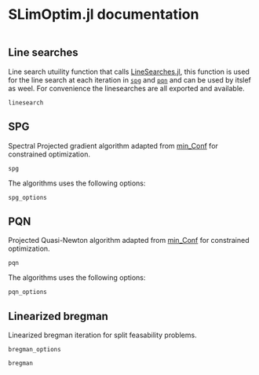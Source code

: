 # SLimOptim.jl documentation

```@contents
```

## Line searches

Line search utuility function that calls [LineSearches.jl](https://github.com/JuliaNLSolvers/LineSearches.jl), this function is used for the line search at each iteration in [`spg`](@ref) and [`pqn`](@ref) and can be used by itslef as weel. For convenience the linesearches are all exported and available.

```@docs
linesearch
```

## SPG

Spectral Projected gradient algorithm adapted from [min_Conf](https://www.cs.ubc.ca/~schmidtm/Software/minConf.html) for constrained optimization.

```@docs
spg
```

The algorithms uses the following options:

```@docs
spg_options
```


## PQN

Projected Quasi-Newton algorithm adapted from [min_Conf](https://www.cs.ubc.ca/~schmidtm/Software/minConf.html) for constrained optimization.

```@docs
pqn
```

The algorithms uses the following options:

```@docs
pqn_options
```

## Linearized bregman

Linearized bregman iteration for split feasability problems.

```@docs
bregman_options
```

```@docs
bregman
```
